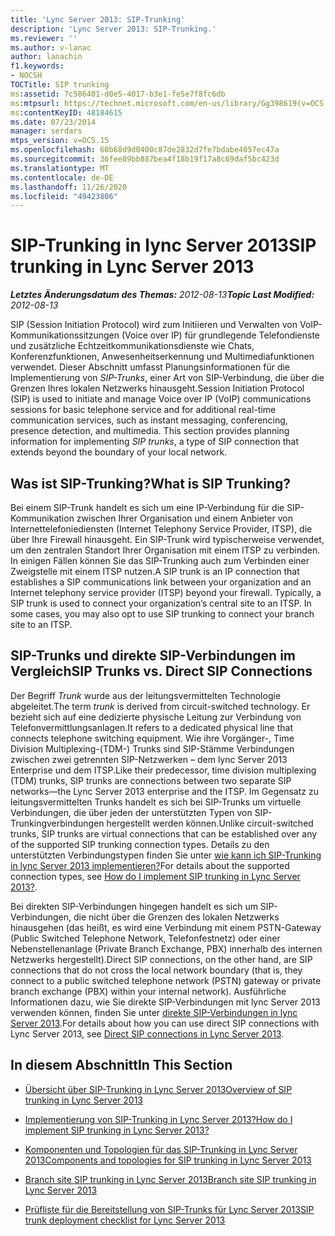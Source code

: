 ```yaml
---
title: 'Lync Server 2013: SIP-Trunking'
description: 'Lync Server 2013: SIP-Trunking.'
ms.reviewer: ''
ms.author: v-lanac
author: lanachin
f1.keywords:
- NOCSH
TOCTitle: SIP trunking
ms:assetid: 7c586401-d0e5-4017-b3e1-fe5e7f8fc6db
ms:mtpsurl: https://technet.microsoft.com/en-us/library/Gg398619(v=OCS.15)
ms:contentKeyID: 48184615
ms.date: 07/23/2014
manager: serdars
mtps_version: v=OCS.15
ms.openlocfilehash: 60b68d9d0400c87de2832d7fe7bdabe4057ec47a
ms.sourcegitcommit: 36fee89bb887bea4f18b19f17a8c69daf5bc423d
ms.translationtype: MT
ms.contentlocale: de-DE
ms.lasthandoff: 11/26/2020
ms.locfileid: "49423806"
---
```

# <a name="sip-trunking-in-lync-server-2013"></a><span data-ttu-id="274d3-103">SIP-Trunking in lync Server 2013</span><span class="sxs-lookup"><span data-stu-id="274d3-103">SIP trunking in Lync Server 2013</span></span>

<div data-xmlns="http://www.w3.org/1999/xhtml">

<div class="topic" data-xmlns="http://www.w3.org/1999/xhtml" data-msxsl="urn:schemas-microsoft-com:xslt" data-cs="https://msdn.microsoft.com/">

<div data-asp="https://msdn2.microsoft.com/asp">



</div>

<div id="mainSection">

<div id="mainBody"><span data-ttu-id="274d3-104">

<span> </span></span><span class="sxs-lookup"><span data-stu-id="274d3-104">

<span> </span></span></span>

<span data-ttu-id="274d3-105">_**Letztes Änderungsdatum des Themas:** 2012-08-13_</span><span class="sxs-lookup"><span data-stu-id="274d3-105">_**Topic Last Modified:** 2012-08-13_</span></span>

<span data-ttu-id="274d3-p101">SIP (Session Initiation Protocol) wird zum Initiieren und Verwalten von VoIP-Kommunikationssitzungen (Voice over IP) für grundlegende Telefondienste und zusätzliche Echtzeitkommunikationsdienste wie Chats, Konferenzfunktionen, Anwesenheitserkennung und Multimediafunktionen verwendet. Dieser Abschnitt umfasst Planungsinformationen für die Implementierung von *SIP-Trunks*, einer Art von SIP-Verbindung, die über die Grenzen Ihres lokalen Netzwerks hinausgeht.</span><span class="sxs-lookup"><span data-stu-id="274d3-p101">Session Initiation Protocol (SIP) is used to initiate and manage Voice over IP (VoIP) communications sessions for basic telephone service and for additional real-time communication services, such as instant messaging, conferencing, presence detection, and multimedia. This section provides planning information for implementing *SIP trunks*, a type of SIP connection that extends beyond the boundary of your local network.</span></span>

<div>

## <a name="what-is-sip-trunking"></a><span data-ttu-id="274d3-108">Was ist SIP-Trunking?</span><span class="sxs-lookup"><span data-stu-id="274d3-108">What is SIP Trunking?</span></span>

<span data-ttu-id="274d3-p102">Bei einem SIP-Trunk handelt es sich um eine IP-Verbindung für die SIP-Kommunikation zwischen Ihrer Organisation und einem Anbieter von Internettelefoniediensten (Internet Telephony Service Provider, ITSP), die über Ihre Firewall hinausgeht. Ein SIP-Trunk wird typischerweise verwendet, um den zentralen Standort Ihrer Organisation mit einem ITSP zu verbinden. In einigen Fällen können Sie das SIP-Trunking auch zum Verbinden einer Zweigstelle mit einem ITSP nutzen.</span><span class="sxs-lookup"><span data-stu-id="274d3-p102">A SIP trunk is an IP connection that establishes a SIP communications link between your organization and an Internet telephony service provider (ITSP) beyond your firewall. Typically, a SIP trunk is used to connect your organization’s central site to an ITSP. In some cases, you may also opt to use SIP trunking to connect your branch site to an ITSP.</span></span>

<div>

## <a name="sip-trunks-vs-direct-sip-connections"></a><span data-ttu-id="274d3-112">SIP-Trunks und direkte SIP-Verbindungen im Vergleich</span><span class="sxs-lookup"><span data-stu-id="274d3-112">SIP Trunks vs. Direct SIP Connections</span></span>

<span data-ttu-id="274d3-113">Der Begriff *Trunk* wurde aus der leitungsvermittelten Technologie abgeleitet.</span><span class="sxs-lookup"><span data-stu-id="274d3-113">The term *trunk* is derived from circuit-switched technology.</span></span> <span data-ttu-id="274d3-114">Er bezieht sich auf eine dedizierte physische Leitung zur Verbindung von Telefonvermittlungsanlagen.</span><span class="sxs-lookup"><span data-stu-id="274d3-114">It refers to a dedicated physical line that connects telephone switching equipment.</span></span> <span data-ttu-id="274d3-115">Wie ihre Vorgänger-, Time Division Multiplexing-(TDM-) Trunks sind SIP-Stämme Verbindungen zwischen zwei getrennten SIP-Netzwerken – dem lync Server 2013 Enterprise und dem ITSP.</span><span class="sxs-lookup"><span data-stu-id="274d3-115">Like their predecessor, time division multiplexing (TDM) trunks, SIP trunks are connections between two separate SIP networks—the Lync Server 2013 enterprise and the ITSP.</span></span> <span data-ttu-id="274d3-116">Im Gegensatz zu leitungsvermittelten Trunks handelt es sich bei SIP-Trunks um virtuelle Verbindungen, die über jeden der unterstützten Typen von SIP-Trunkingverbindungen hergestellt werden können.</span><span class="sxs-lookup"><span data-stu-id="274d3-116">Unlike circuit-switched trunks, SIP trunks are virtual connections that can be established over any of the supported SIP trunking connection types.</span></span> <span data-ttu-id="274d3-117">Details zu den unterstützten Verbindungstypen finden Sie unter [wie kann ich SIP-Trunking in lync Server 2013 implementieren?](lync-server-2013-how-do-i-implement-sip-trunking.md)</span><span class="sxs-lookup"><span data-stu-id="274d3-117">For details about the supported connection types, see [How do I implement SIP trunking in Lync Server 2013?](lync-server-2013-how-do-i-implement-sip-trunking.md).</span></span>

<span data-ttu-id="274d3-118">Bei direkten SIP-Verbindungen hingegen handelt es sich um SIP-Verbindungen, die nicht über die Grenzen des lokalen Netzwerks hinausgehen (das heißt, es wird eine Verbindung mit einem PSTN-Gateway (Public Switched Telephone Network, Telefonfestnetz) oder einer Nebenstellenanlage (Private Branch Exchange, PBX) innerhalb des internen Netzwerks hergestellt).</span><span class="sxs-lookup"><span data-stu-id="274d3-118">Direct SIP connections, on the other hand, are SIP connections that do not cross the local network boundary (that is, they connect to a public switched telephone network (PSTN) gateway or private branch exchange (PBX) within your internal network).</span></span> <span data-ttu-id="274d3-119">Ausführliche Informationen dazu, wie Sie direkte SIP-Verbindungen mit lync Server 2013 verwenden können, finden Sie unter [direkte SIP-Verbindungen in lync Server 2013](lync-server-2013-direct-sip-connections.md).</span><span class="sxs-lookup"><span data-stu-id="274d3-119">For details about how you can use direct SIP connections with Lync Server 2013, see [Direct SIP connections in Lync Server 2013](lync-server-2013-direct-sip-connections.md).</span></span>

</div>

</div>

<div>

## <a name="in-this-section"></a><span data-ttu-id="274d3-120">In diesem Abschnitt</span><span class="sxs-lookup"><span data-stu-id="274d3-120">In This Section</span></span>

  - [<span data-ttu-id="274d3-121">Übersicht über SIP-Trunking in Lync Server 2013</span><span class="sxs-lookup"><span data-stu-id="274d3-121">Overview of SIP trunking in Lync Server 2013</span></span>](lync-server-2013-overview-of-sip-trunking.md)

  - [<span data-ttu-id="274d3-122">Implementierung von SIP-Trunking in Lync Server 2013?</span><span class="sxs-lookup"><span data-stu-id="274d3-122">How do I implement SIP trunking in Lync Server 2013?</span></span>](lync-server-2013-how-do-i-implement-sip-trunking.md)

  - [<span data-ttu-id="274d3-123">Komponenten und Topologien für das SIP-Trunking in Lync Server 2013</span><span class="sxs-lookup"><span data-stu-id="274d3-123">Components and topologies for SIP trunking in Lync Server 2013</span></span>](lync-server-2013-components-and-topologies-for-sip-trunking.md)

  - [<span data-ttu-id="274d3-124">Branch site SIP trunking in Lync Server 2013</span><span class="sxs-lookup"><span data-stu-id="274d3-124">Branch site SIP trunking in Lync Server 2013</span></span>](lync-server-2013-branch-site-sip-trunking.md)

  - [<span data-ttu-id="274d3-125">Prüfliste für die Bereitstellung von SIP-Trunks für Lync Server 2013</span><span class="sxs-lookup"><span data-stu-id="274d3-125">SIP trunk deployment checklist for Lync Server 2013</span></span>](lync-server-2013-sip-trunk-deployment-checklist.md)

<span data-ttu-id="274d3-126"></div>

</div>

<span> </span>

</div>

</div>

</span><span class="sxs-lookup"><span data-stu-id="274d3-126"></div>

</div>

<span> </span>

</div>

</div>

</span></span></div>

